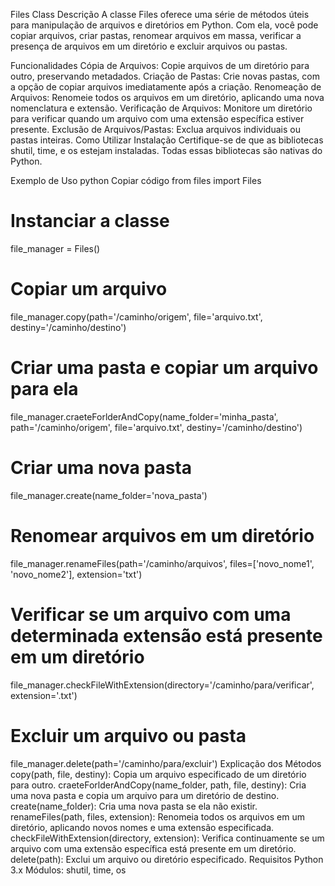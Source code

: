 Files Class
Descrição
A classe Files oferece uma série de métodos úteis para manipulação de arquivos e diretórios em Python. Com ela, você pode copiar arquivos, criar pastas, renomear arquivos em massa, verificar a presença de arquivos em um diretório e excluir arquivos ou pastas.

Funcionalidades
Cópia de Arquivos: Copie arquivos de um diretório para outro, preservando metadados.
Criação de Pastas: Crie novas pastas, com a opção de copiar arquivos imediatamente após a criação.
Renomeação de Arquivos: Renomeie todos os arquivos em um diretório, aplicando uma nova nomenclatura e extensão.
Verificação de Arquivos: Monitore um diretório para verificar quando um arquivo com uma extensão específica estiver presente.
Exclusão de Arquivos/Pastas: Exclua arquivos individuais ou pastas inteiras.
Como Utilizar
Instalação
Certifique-se de que as bibliotecas shutil, time, e os estejam instaladas. Todas essas bibliotecas são nativas do Python.

Exemplo de Uso
python
Copiar código
from files import Files

# Instanciar a classe
file_manager = Files()

# Copiar um arquivo
file_manager.copy(path='/caminho/origem', file='arquivo.txt', destiny='/caminho/destino')

# Criar uma pasta e copiar um arquivo para ela
file_manager.craeteForlderAndCopy(name_folder='minha_pasta', path='/caminho/origem', file='arquivo.txt', destiny='/caminho/destino')

# Criar uma nova pasta
file_manager.create(name_folder='nova_pasta')

# Renomear arquivos em um diretório
file_manager.renameFiles(path='/caminho/arquivos', files=['novo_nome1', 'novo_nome2'], extension='txt')

# Verificar se um arquivo com uma determinada extensão está presente em um diretório
file_manager.checkFileWithExtension(directory='/caminho/para/verificar', extension='.txt')

# Excluir um arquivo ou pasta
file_manager.delete(path='/caminho/para/excluir')
Explicação dos Métodos
copy(path, file, destiny): Copia um arquivo especificado de um diretório para outro.
craeteForlderAndCopy(name_folder, path, file, destiny): Cria uma nova pasta e copia um arquivo para um diretório de destino.
create(name_folder): Cria uma nova pasta se ela não existir.
renameFiles(path, files, extension): Renomeia todos os arquivos em um diretório, aplicando novos nomes e uma extensão especificada.
checkFileWithExtension(directory, extension): Verifica continuamente se um arquivo com uma extensão específica está presente em um diretório.
delete(path): Exclui um arquivo ou diretório especificado.
Requisitos
Python 3.x
Módulos: shutil, time, os